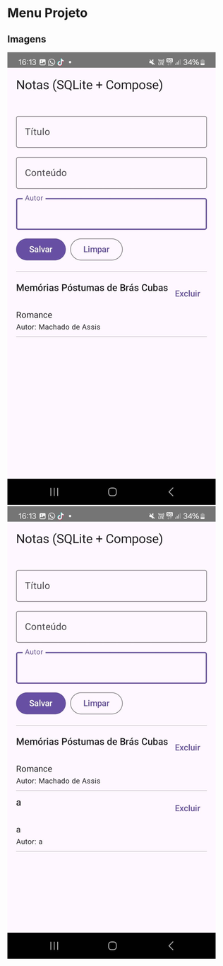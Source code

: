 # Menu Projeto

## Imagens

![Página 1](./imagens/1-sqlitecompose.jpeg)
![Página 2](./imagens/2-sqlitecompose.jpeg)
